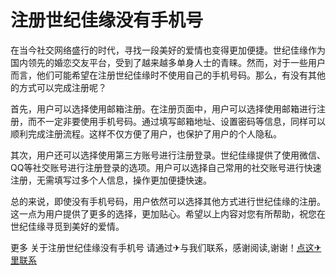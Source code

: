 # 注册世纪佳缘没有手机号

在当今社交网络盛行的时代，寻找一段美好的爱情也变得更加便捷。世纪佳缘作为国内领先的婚恋交友平台，受到了越来越多单身人士的青睐。然而，对于一些用户而言，他们可能希望在注册世纪佳缘时不使用自己的手机号码。那么，有没有其他的方式可以完成注册呢？

首先，用户可以选择使用邮箱注册。在注册页面中，用户可以选择使用邮箱进行注册，而不一定非要使用手机号码。通过填写邮箱地址、设置密码等信息，同样可以顺利完成注册流程。这样不仅方便了用户，也保护了用户的个人隐私。

其次，用户还可以选择使用第三方账号进行注册登录。世纪佳缘提供了使用微信、QQ等社交账号进行注册登录的选项。用户可以选择自己常用的社交账号进行快速注册，无需填写过多个人信息，操作更加便捷快速。

总的来说，即使没有手机号码，用户依然可以选择其他方式进行世纪佳缘的注册。这一点为用户提供了更多的选择，更加贴心。希望以上内容对您有所帮助，祝您在世纪佳缘寻觅到美好的爱情。

更多 关于注册世纪佳缘没有手机号 请通过✈与我们联系，感谢阅读,谢谢！[点这✈里联系](https://gg.k02.cc)